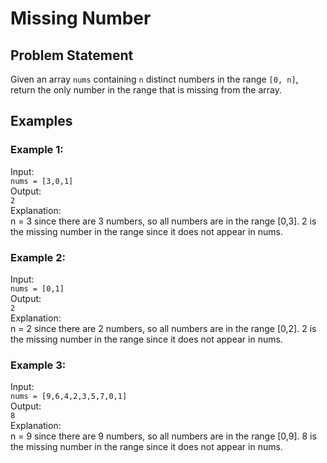 # Missing Number

## Problem Statement

Given an array `nums` containing `n` distinct numbers in the range `[0, n]`, return the only number in the range that is missing from the array.

## Examples

### Example 1:
Input:  
`nums = [3,0,1]`  
Output:  
`2`  
Explanation:  
n = 3 since there are 3 numbers, so all numbers are in the range [0,3]. 2 is the missing number in the range since it does not appear in nums.

### Example 2:
Input:  
`nums = [0,1]`  
Output:  
`2`  
Explanation:  
n = 2 since there are 2 numbers, so all numbers are in the range [0,2]. 2 is the missing number in the range since it does not appear in nums.

### Example 3:
Input:  
`nums = [9,6,4,2,3,5,7,0,1]`  
Output:  
`8`  
Explanation:  
n = 9 since there are 9 numbers, so all numbers are in the range [0,9]. 8 is the missing number in the range since it does not appear in nums.
